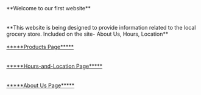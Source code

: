 <!DOCTYPE html>  
<html>
	<head>
		**Welcome to our first website**  <br> <br> <br>
		**This website is being designed to provide information related to the local grocery store. Included on the site- About Us, Hours, Location** <br><br>
	</head> 	
	<body>
   		<a href="https://zperov.github.io/Products">*****Products Page*****</a> <br><br><br>
		<a href="https://zperov.github.io/Hours-and-Location">*****Hours-and-Location Page*****</a> <br><br><br>
		<a href="https://zperov.github.io/About-Us/">*****About Us Page*****</a> <br><br><br>
		<b *****Site under Construction***** /b>
	</body>
</html>

